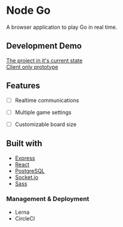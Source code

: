 # Node Go
A browser application to play Go in real time.

## Development Demo
[The project in it's current state](https://play-node-go.herokuapp.com/)  
[Client only prototype](https://sorrelbri.github.io/browser-go-proto/)

## Features
- [ ] Realtime communications
- [ ] Multiple game settings
- [ ] Customizable board size


## Built with
- [Express](https://expressjs.com)
- [React](https://reactjs.org)
- [PostgreSQL](https://postgresql.org)
- [Socket.io](https://socket.io)
- [Sass](https://sass-lang.com)
### Management & Deployment
- Lerna
- CircleCI